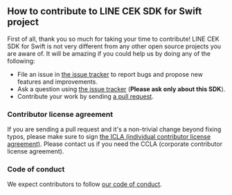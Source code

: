 ## How to contribute to LINE CEK SDK for Swift project

First of all, thank you so much for taking your time to contribute! LINE CEK SDK for Swift is not very different from any other open
source projects you are aware of. It will be amazing if you could help us by doing any of the following:

- File an issue in [the issue tracker](https://github.com/line/clova-cek-sdk-swift/issues) to report bugs and propose new features and
  improvements.
- Ask a question using [the issue tracker](https://github.com/line/clova-cek-sdk-swift/issues) (__Please ask only about this SDK__).
- Contribute your work by sending [a pull request](https://github.com/line/clova-cek-sdk-swift/pulls).

### Contributor license agreement

If you are sending a pull request and it's a non-trivial change beyond fixing typos, please make sure to sign
[the ICLA (individual contributor license agreement)](https://feedback.line.me/enquete/public/3330-xZLvnjDt). Please
contact us if you need the CCLA (corporate contributor license agreement).

### Code of conduct

We expect contributors to follow [our code of conduct](https://github.com/line/clova-cek-sdk-swift/blob/master/CODE_OF_CONDUCT.md).

